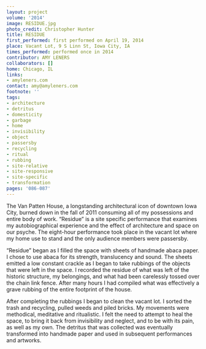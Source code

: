 ```yaml
---
layout: project
volume: '2014'
image: RESIDUE.jpg
photo_credit: Christopher Hunter
title: RESIDUE
first_performed: first performed on April 19, 2014
place: Vacant Lot, 9 S Linn St, Iowa City, IA
times_performed: performed once in 2014
contributor: AMY LENERS
collaborators: []
home: Chicago, IL
links:
- amyleners.com
contact: amy@amyleners.com
footnote: ''
tags:
- architecture
- detritus
- domesticity
- garbage
- home
- invisibility
- object
- passersby
- recycling
- ritual
- rubbing
- site-relative
- site-responsive
- site-specific
- transformation
pages: '086-087'
---
```


The Van Patten House, a longstanding architectural icon of downtown Iowa City, burned down in the fall of 2011 consuming all of my possessions and entire body of work. “Residue” is a site specific performance that examines my autobiographical experience and the effect of architecture and space on our psyche. The eight-hour performance took place in the vacant lot where my home use to stand and the only audience members were passersby.

“Residue” began as I filled the space with sheets of handmade abaca paper. I chose to use abaca for its strength, translucency and sound. The sheets emitted a low constant crackle as I began to take rubbings of the objects that were left in the space. I recorded the residue of what was left of the historic structure, my belongings, and what had been carelessly tossed over the chain link fence. After many hours I had compiled what was effectively a grave rubbing of the entire footprint of the house.

After completing the rubbings I began to clean the vacant lot. I sorted the trash and recycling, pulled weeds and piled bricks. My movements were methodical, meditative and ritualistic. I felt the need to attempt to heal the space, to bring it back from invisibility and neglect, and to be with its pain, as well as my own. The detritus that was collected was eventually transformed into handmade paper and used in subsequent performances and artworks.

